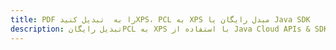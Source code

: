 ---title: PDF را به  تبدیل کنیدXPS، PCL به XPS مبدل رایگان یا Java SDKdescription: تبدیل رایگانPCL به XPS با استفاده از Java Cloud APIs & SDK همچنین اسناد PDF را در Cloud ایجاد، ویرایش و رندر کنید.---